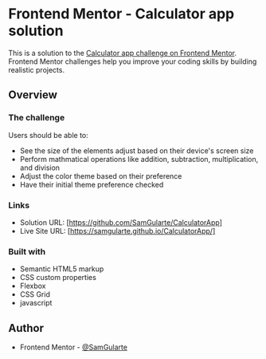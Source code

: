 # Frontend Mentor - Calculator app solution

This is a solution to the [Calculator app challenge on Frontend Mentor](https://www.frontendmentor.io/challenges/calculator-app-9lteq5N29). Frontend Mentor challenges help you improve your coding skills by building realistic projects. 

## Overview

### The challenge

Users should be able to:

- See the size of the elements adjust based on their device's screen size
- Perform mathmatical operations like addition, subtraction, multiplication, and division
- Adjust the color theme based on their preference
- Have their initial theme preference checked

### Links

- Solution URL: [https://github.com/SamGularte/CalculatorApp]
- Live Site URL: [https://samgularte.github.io/CalculatorApp/]

### Built with

- Semantic HTML5 markup
- CSS custom properties
- Flexbox
- CSS Grid
- javascript

## Author

- Frontend Mentor - [@SamGularte](https://www.frontendmentor.io/profile/SamGularte)
